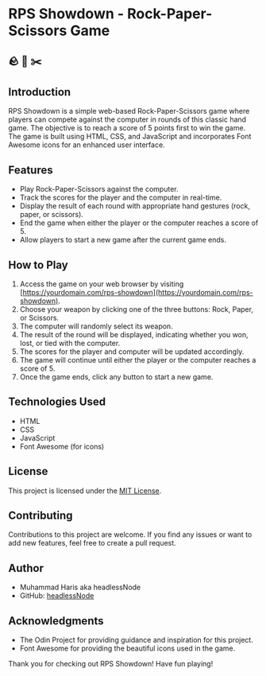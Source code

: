 # RPS Showdown - Rock-Paper-Scissors Game

## :rock: :scroll: :scissors:

## Introduction

RPS Showdown is a simple web-based Rock-Paper-Scissors game where players can compete against the computer in rounds of this classic hand game. The objective is to reach a score of 5 points first to win the game. The game is built using HTML, CSS, and JavaScript and incorporates Font Awesome icons for an enhanced user interface.

## Features

- Play Rock-Paper-Scissors against the computer.
- Track the scores for the player and the computer in real-time.
- Display the result of each round with appropriate hand gestures (rock, paper, or scissors).
- End the game when either the player or the computer reaches a score of 5.
- Allow players to start a new game after the current game ends.

## How to Play

1. Access the game on your web browser by visiting [https://yourdomain.com/rps-showdown](https://yourdomain.com/rps-showdown).
2. Choose your weapon by clicking one of the three buttons: Rock, Paper, or Scissors.
3. The computer will randomly select its weapon.
4. The result of the round will be displayed, indicating whether you won, lost, or tied with the computer.
5. The scores for the player and computer will be updated accordingly.
6. The game will continue until either the player or the computer reaches a score of 5.
7. Once the game ends, click any button to start a new game.


## Technologies Used

- HTML
- CSS
- JavaScript
- Font Awesome (for icons)

## License

This project is licensed under the [MIT License](LICENSE).

## Contributing

Contributions to this project are welcome. If you find any issues or want to add new features, feel free to create a pull request.

## Author

- Muhammad Haris aka headlessNode
- GitHub: [headlessNode](https://github.com/headlessNode)

## Acknowledgments

- The Odin Project for providing guidance and inspiration for this project.
- Font Awesome for providing the beautiful icons used in the game.

Thank you for checking out RPS Showdown! Have fun playing!


